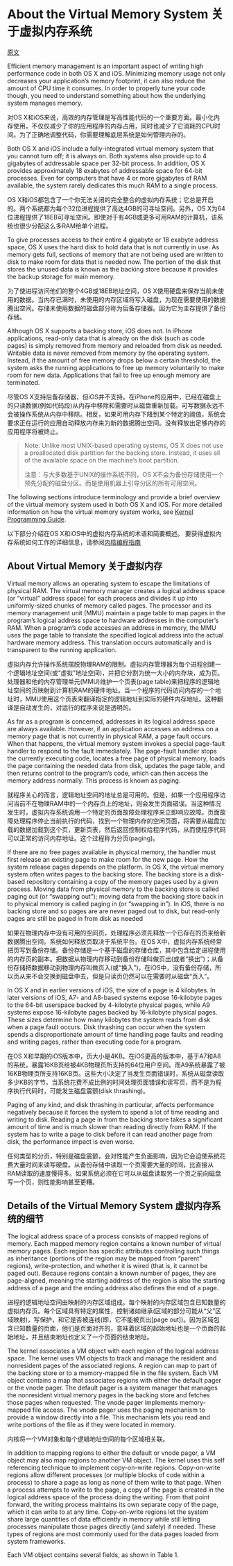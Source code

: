 # About the Virtual Memory System 关于虚拟内存系统
[原文](https://developer.apple.com/library/content/documentation/Performance/Conceptual/ManagingMemory/Articles/AboutMemory.html#//apple_ref/doc/uid/20001880-BCICIHAB)

Efficient memory management is an important aspect of writing high performance code in both OS X and iOS. Minimizing memory usage not only decreases your application’s memory footprint, it can also reduce the amount of CPU time it consumes. In order to properly tune your code though, you need to understand something about how the underlying system manages memory.

对OS X和iOS来说，高效的内存管理是写高性能代码的一个重要方面。最小化内存使用，不仅仅减少了你的应用程序的内存占用，同时也减少了它消耗的CPU时间。为了正确地调整代码，你需要理解底层系统是如何管理内存的。

Both OS X and iOS include a fully-integrated virtual memory system that you cannot turn off; it is always on. Both systems also provide up to 4 gigabytes of addressable space per 32-bit process. In addition, OS X provides approximately 18 exabytes of addressable space for 64-bit processes. Even for computers that have 4 or more gigabytes of RAM available, the system rarely dedicates this much RAM to a single process.

OS X和iOS都包含了一个你无法关闭的完全整合的虚拟内存系统；它总是开启的。两个系统都为每个32位进程提供了高达4GB的可寻址空间。另外，OS X为64位进程提供了18EB可寻址空间。即使对于有4GB或更多可用RAM的计算机，该系统也很少分配这么多RAM给单个进程。

To give processes access to their entire 4 gigabyte or 18 exabyte address space, OS X uses the hard disk to hold data that is not currently in use. As memory gets full, sections of memory that are not being used are written to disk to make room for data that is needed now. The portion of the disk that stores the unused data is known as the backing store because it provides the backup storage for main memory.

为了使进程访问他们的整个4GB或18EB地址空间，OS X使用硬盘来保存当前未使用的数据。当内存已满时，未使用的内存区域将写入磁盘，为现在需要使用的数据腾出空间。存储未使用数据的磁盘部分称为后备存储器。因为它为主存提供了备份存储。

Although OS X supports a backing store, iOS does not. In iPhone applications, read-only data that is already on the disk (such as code pages) is simply removed from memory and reloaded from disk as needed. Writable data is never removed from memory by the operating system. Instead, if the amount of free memory drops below a certain threshold, the system asks the running applications to free up memory voluntarily to make room for new data. Applications that fail to free up enough memory are terminated.

尽管OS X支持后备存储器，但iOS并不支持。在iPhone的应用中，已经在磁盘上的只读数据(例如代码段)从内存中移除和需要时从磁盘重新加载。可写数据永远不会被操作系统从内存中移除。相反，如果可用内存下降到某个特定的阈值，系统会要求正在运行的应用自动释放内存来为新的数据腾出空间。没有释放出足够内存的应用程序将被终止。

>Note: Unlike most UNIX-based operating systems, OS X does not use a preallocated disk partition for the backing store. Instead, it uses all of the available space on the machine’s boot partition.
>
>注意：与大多数基于UNIX的操作系统不同，OS X不会为备份存储使用一个预先分配的磁盘分区。而是使用机器上引导分区的所有可用空间。

The following sections introduce terminology and provide a brief overview of the virtual memory system used in both OS X and iOS. For more detailed information on how the virtual memory system works, see [Kernel Programming Guide](https://developer.apple.com/library/content/documentation/Darwin/Conceptual/KernelProgramming/About/About.html#//apple_ref/doc/uid/TP30000905).

以下部分介绍在OS X和iOS中的虚拟内存系统的术语和简要概述。 要获得虚拟内存系统如何工作的详细信息，请参阅[内核编程指南](https://developer.apple.com/library/content/documentation/Darwin/Conceptual/KernelProgramming/About/About.html#//apple_ref/doc/uid/TP30000905)

## About Virtual Memory  关于虚拟内存
Virtual memory allows an operating system to escape the limitations of physical RAM. The virtual memory manager creates a logical address space (or “virtual” address space) for each process and divides it up into uniformly-sized chunks of memory called pages. The processor and its memory management unit (MMU) maintain a page table to map pages in the program’s logical address space to hardware addresses in the computer’s RAM. When a program’s code accesses an address in memory, the MMU uses the page table to translate the specified logical address into the actual hardware memory address. This translation occurs automatically and is transparent to the running application.

虚拟内存允许操作系统摆脱物理RAM的限制。虚拟内存管理器为每个进程创建一个逻辑地址空间(或“虚拟”地址空间)，并把它分割为统一大小的内存块，成为页。处理器和他的内存管理单元(MMU)维护一个页表(page table)来把程序的逻辑地址空间的页映射到计算机RAM的硬件地址。当一个程序的代码访问内存的一个地址时，MMU使用这个页表来翻译指定的逻辑地址到实际的硬件内存地址。这种翻译是自动发生的，对运行的程序来说是透明的。

As far as a program is concerned, addresses in its logical address space are always available. However, if an application accesses an address on a memory page that is not currently in physical RAM, a page fault occurs. When that happens, the virtual memory system invokes a special page-fault handler to respond to the fault immediately. The page-fault handler stops the currently executing code, locates a free page of physical memory, loads the page containing the needed data from disk, updates the page table, and then returns control to the program’s code, which can then access the memory address normally. This process is known as paging.

就程序关心的而言，逻辑地址空间的地址总是可用的。但是，如果一个应用程序访问当前不在物理RAM中的一个内存页上的地址，则会发生页面错误。当这种情况发生时，虚拟内存系统调用一个特定的页面故障处理程序来立即响应故障。页面故障处理程序停止当前执行的代码，找到一个物理内存的空闲页面，将需要从磁盘加载的数据加载到这个页，更新页表，然后返回控制权给程序代码，从而使程序代码可以正常的访问内存地址。这个过程称为分页(paging)。

If there are no free pages available in physical memory, the handler must first release an existing page to make room for the new page. How the system release pages depends on the platform. In OS X, the virtual memory system often writes pages to the backing store. The backing store is a disk-based repository containing a copy of the memory pages used by a given process. Moving data from physical memory to the backing store is called paging out (or “swapping out”); moving data from the backing store back in to physical memory is called paging in (or “swapping in”). In iOS, there is no backing store and so pages are are never paged out to disk, but read-only pages are still be paged in from disk as needed

如果在物理内存中没有可用的空间页，处理程序必须先释放一个已存在的页来给新数据腾出空间。系统如何释放页取决于系统平台。在OS X中，虚拟内存系统经常把页写到备份存储。备份存储是一个基于磁盘的存储仓库，其中包含给定进程使用的内存页的副本。把数据从物理内存移动到备份存储叫做页出(或者“换出”)；从备份存储把数据移动到物理内存叫做页入(或“换入”)。在iOS中，没有备份存储，所以页从来不会交换到磁盘中去，但是只读页仍然可以在需要时从磁盘“页入”。

In OS X and in earlier versions of iOS, the size of a page is 4 kilobytes. In later versions of iOS, A7- and A8-based systems expose 16-kilobyte pages to the 64-bit userspace backed by 4-kilobyte physical pages, while A9 systems expose 16-kilobyte pages backed by 16-kilobyte physical pages. These sizes determine how many kilobytes the system reads from disk when a page fault occurs. Disk thrashing can occur when the system spends a disproportionate amount of time handling page faults and reading and writing pages, rather than executing code for a program.

在OS X和早期的iOS版本中，页大小是4KB。在iOS更高的版本中，基于A7和A8的系统，暴露16KB页给被4KB物理页所支持的64位用户空间。而A9系统暴露了被16KB物理页所支持16KB页。这些大小决定了当发生页面错误时，系统从磁盘读取多少KB的字节。当系统花费不成比例的时间处理页面错误和读写页，而不是为程序执行代码时，可能发生磁盘震颤(disk thrashing)。

Paging of any kind, and disk thrashing in particular, affects performance negatively because it forces the system to spend a lot of time reading and writing to disk. Reading a page in from the backing store takes a significant amount of time and is much slower than reading directly from RAM. If the system has to write a page to disk before it can read another page from disk, the performance impact is even worse.

任何类型的分页，特别是磁盘震颤，会对性能产生负面影响，因为它会迫使系统花费大量时间来读写硬盘。从备份存储中读取一个页需要大量的时间，比直接从RAM读取的速度慢得多。如果系统必须在它可以从磁盘读取另一个页之前向磁盘写一个页，则性能影响甚至更糟。
## Details of the Virtual Memory System 虚拟内存系统的细节
The logical address space of a process consists of mapped regions of memory. Each mapped memory region contains a known number of virtual memory pages. Each region has specific attributes controlling such things as inheritance (portions of the region may be mapped from “parent” regions), write-protection, and whether it is wired (that is, it cannot be paged out). Because regions contain a known number of pages, they are page-aligned, meaning the starting address of the region is also the starting address of a page and the ending address also defines the end of a page.

进程的逻辑地址空间由映射的内存区域组成。每个映射的内存区域包含已知数量的虚拟内存页。每个区域具有特定的属性，控制诸如继承(区域的部分可能从“父”区域映射)，写保护，和它是否被连线(即，它不能被页出[page out])。因为区域包含已知数量的页面，他们是页面对齐的，意味着区域的起始地址也是一个页面的起始地址，并且结束地址也定义了一个页面的结束地址。

The kernel associates a VM object with each region of the logical address space. The kernel uses VM objects to track and manage the resident and nonresident pages of the associated regions. A region can map to part of the backing store or to a memory-mapped file in the file system. Each VM object contains a map that associates regions with either the default pager or the vnode pager. The default pager is a system manager that manages the nonresident virtual memory pages in the backing store and fetches those pages when requested. The vnode pager implements memory-mapped file access. The vnode pager uses the paging mechanism to provide a window directly into a file. This mechanism lets you read and write portions of the file as if they were located in memory.

内核将一个VM对象和每个逻辑地址空间的每个区域相关联。

In addition to mapping regions to either the default or vnode pager, a VM object may also map regions to another VM object. The kernel uses this self referencing technique to implement copy-on-write regions. Copy-on-write regions allow different processes (or multiple blocks of code within a process) to share a page as long as none of them write to that page. When a process attempts to write to the page, a copy of the page is created in the logical address space of the process doing the writing. From that point forward, the writing process maintains its own separate copy of the page, which it can write to at any time. Copy-on-write regions let the system share large quantities of data efficiently in memory while still letting processes manipulate those pages directly (and safely) if needed. These types of regions are most commonly used for the data pages loaded from system frameworks.

Each VM object contains several fields, as shown in Table 1.









